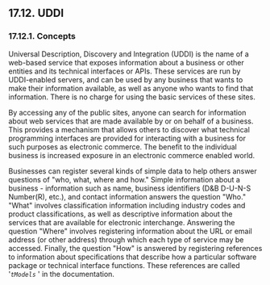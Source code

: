 <div id="uddi_overview" class="section">

<div class="titlepage">

<div>

<div>

## 17.12. UDDI

</div>

</div>

</div>

<div id="uddiconcepts" class="section">

<div class="titlepage">

<div>

<div>

### 17.12.1. Concepts

</div>

</div>

</div>

Universal Description, Discovery and Integration (UDDI) is the name of a
web-based service that exposes information about a business or other
entities and its technical interfaces or APIs. These services are run by
UDDI-enabled servers, and can be used by any business that wants to make
their information available, as well as anyone who wants to find that
information. There is no charge for using the basic services of these
sites.

By accessing any of the public sites, anyone can search for information
about web services that are made available by or on behalf of a
business. This provides a mechanism that allows others to discover what
technical programming interfaces are provided for interacting with a
business for such purposes as electronic commerce. The benefit to the
individual business is increased exposure in an electronic commerce
enabled world.

Businesses can register several kinds of simple data to help others
answer questions of "who, what, where and how." Simple information about
a business - information such as name, business identifiers (D&B D-U-N-S
Number(R), etc.), and contact information answers the question "Who."
"What" involves classification information including industry codes and
product classifications, as well as descriptive information about the
services that are available for electronic interchange. Answering the
question "Where" involves registering information about the URL or email
address (or other address) through which each type of service may be
accessed. Finally, the question "How" is answered by registering
references to information about specifications that describe how a
particular software package or technical interface functions. These
references are called '*`tModels`* ' in the documentation.

</div>

</div>
